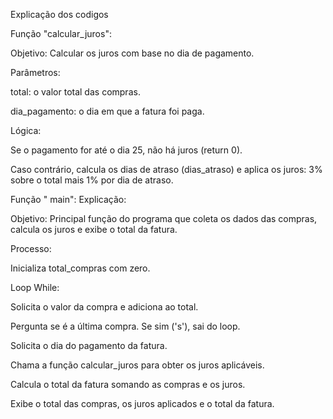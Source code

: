   Explicação dos codigos

  Função "calcular_juros":

Objetivo: Calcular os juros com base no dia de pagamento.

  Parâmetros:

total: o valor total das compras.

dia_pagamento: o dia em que a fatura foi paga.

  Lógica:

Se o pagamento for até o dia 25, não há juros (return 0).

Caso contrário, calcula os dias de atraso (dias_atraso) e aplica os juros: 3% sobre o total mais 1% por dia de atraso.


  Função " main":
  Explicação:

Objetivo: Principal função do programa que coleta os dados das compras, calcula os juros e exibe o total da fatura.

  Processo:

Inicializa total_compras com zero.

  Loop While:

Solicita o valor da compra e adiciona ao total.

Pergunta se é a última compra. Se sim ('s'), sai do loop.

Solicita o dia do pagamento da fatura.

Chama a função calcular_juros para obter os juros aplicáveis.

Calcula o total da fatura somando as compras e os juros.

Exibe o total das compras, os juros aplicados e o total da fatura.
